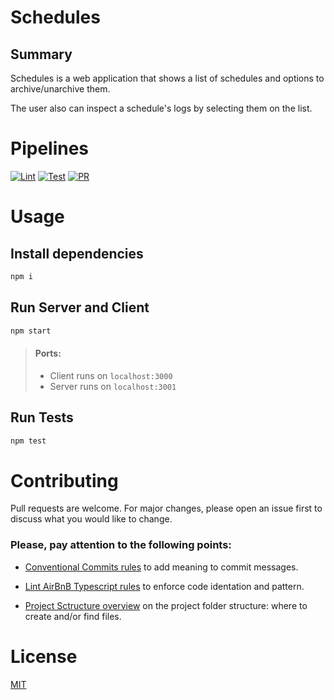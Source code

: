 # Schedules

## Summary

Schedules is a web application that shows a list of schedules and options to archive/unarchive them. 

The user also can inspect a schedule's logs by selecting them on the list.

# Pipelines
[![Lint](https://github.com/ericloureiro/schedules-challenge/actions/workflows/lint.yml/badge.svg)](https://github.com/ericloureiro/schedules-challenge/actions/workflows/lint.yml) [![Test](https://github.com/ericloureiro/schedules-challenge/actions/workflows/test.yml/badge.svg)](https://github.com/ericloureiro/schedules-challenge/actions/workflows/test.yml) [![PR](https://github.com/ericloureiro/schedules-challenge/actions/workflows/pr.yml/badge.svg)](https://github.com/ericloureiro/schedules-challenge/actions/workflows/pr.yml)


# Usage
## Install dependencies
```bash
npm i
```

## Run Server and Client
```bash
npm start
```
> #### Ports: 
> - Client runs on `localhost:3000`
> - Server runs on `localhost:3001`

## Run Tests
```bash
npm test
```

# Contributing
Pull requests are welcome. For major changes, please open an issue first to discuss what you would like to change.

### Please, pay attention to the following points:

- [Conventional Commits rules](https://www.conventionalcommits.org/) to add meaning to commit messages.

- [Lint AirBnB Typescript rules](https://www.npmjs.com/package/eslint-config-airbnb-typescript) to enforce code identation and pattern.

- [Project Sctructure overview](client/doc/project.md) on the project folder structure: where to create and/or find files.

# License
[MIT](https://choosealicense.com/licenses/mit/)
